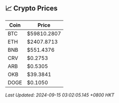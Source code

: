## 📈 Crypto Prices

| Coin | Price |
| ---- | ----- |
| BTC | $59810.2807 |
| ETH | $2407.8713 |
| BNB | $551.4376 |
| CRV | $0.2753 |
| ARB | $0.5305 |
| OKB | $39.3841 |
| DOGE | $0.1050 |

_Last Updated: 2024-09-15 03:02:05.145 +0800 HKT_